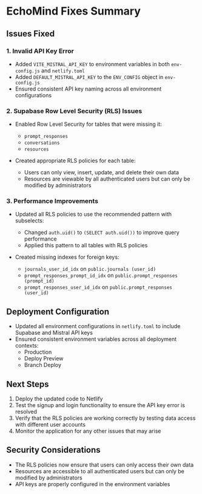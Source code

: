 # EchoMind Fixes Summary

## Issues Fixed

### 1. Invalid API Key Error
- Added `VITE_MISTRAL_API_KEY` to environment variables in both `env-config.js` and `netlify.toml`
- Added `DEFAULT_MISTRAL_API_KEY` to the `ENV_CONFIG` object in `env-config.js`
- Ensured consistent API key naming across all environment configurations

### 2. Supabase Row Level Security (RLS) Issues
- Enabled Row Level Security for tables that were missing it:
  - `prompt_responses`
  - `conversations`
  - `resources`

- Created appropriate RLS policies for each table:
  - Users can only view, insert, update, and delete their own data
  - Resources are viewable by all authenticated users but can only be modified by administrators

### 3. Performance Improvements
- Updated all RLS policies to use the recommended pattern with subselects:
  - Changed `auth.uid()` to `(SELECT auth.uid())` to improve query performance
  - Applied this pattern to all tables with RLS policies

- Created missing indexes for foreign keys:
  - `journals_user_id_idx` on `public.journals (user_id)`
  - `prompt_responses_prompt_id_idx` on `public.prompt_responses (prompt_id)`
  - `prompt_responses_user_id_idx` on `public.prompt_responses (user_id)`

## Deployment Configuration
- Updated all environment configurations in `netlify.toml` to include Supabase and Mistral API keys
- Ensured consistent environment variables across all deployment contexts:
  - Production
  - Deploy Preview
  - Branch Deploy

## Next Steps
1. Deploy the updated code to Netlify
2. Test the signup and login functionality to ensure the API key error is resolved
3. Verify that the RLS policies are working correctly by testing data access with different user accounts
4. Monitor the application for any other issues that may arise

## Security Considerations
- The RLS policies now ensure that users can only access their own data
- Resources are accessible to all authenticated users but can only be modified by administrators
- API keys are properly configured in the environment variables
